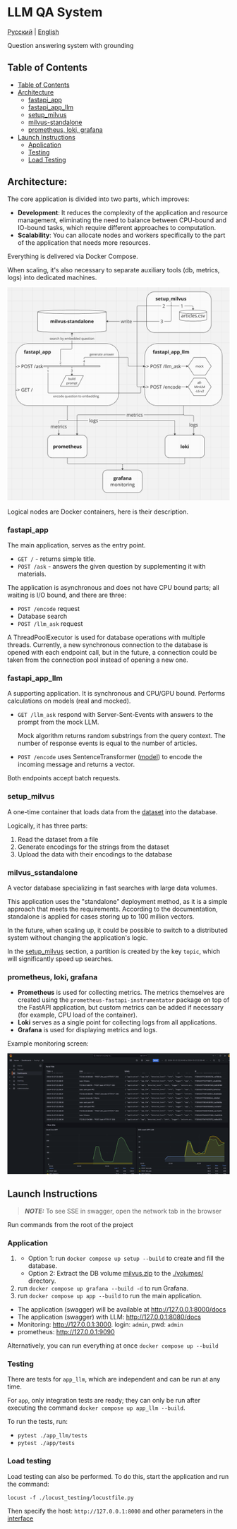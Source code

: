 # LLM QA System

[Русский](./README.ru.md) | [English](./README.md)

Question answering system with grounding

## Table of Contents

- [Table of Contents](#table-of-contents)
- [Architecture](#architecture)
    - [fastapi_app](#fastapi_app)
    - [fastapi_app_llm](#fastapi_app_llm)
    - [setup_milvus](#setup_milvus)
    - [milvus-standalone](#milvus-standalone)
    - [prometheus, loki, grafana](#prometheus-loki-grafana)
- [Launch Instructions](#launch-instructions)
    - [Application](#application)
    - [Testing](#testing)
    - [Load Testing](#load-testing)

## Architecture:

The core application is divided into two parts, which improves:

- **Development**: It reduces the complexity of the application and resource management, eliminating the need to balance
  between CPU-bound and IO-bound tasks, which require different approaches to computation.
- **Scalability**: You can allocate nodes and workers specifically to the part of the application that needs more
  resources.

Everything is delivered via Docker Compose.

When scaling, it's also necessary to separate auxiliary tools (db, metrics, logs) into dedicated machines.

![architecture](./imgs/miro.png)

Logical nodes are Docker containers, here is their description.

### fastapi_app

The main application, serves as the entry point.

- `GET /` - returns simple title.
- `POST /ask` - answers the given question by supplementing it with materials.

The application is asynchronous and does not have CPU bound parts; all waiting is I/O bound, and there are three:

- `POST /encode` request
- Database search
- `POST /llm_ask` request

A ThreadPoolExecutor is used for database operations with multiple threads.
Currently, a new synchronous connection to the database is opened with each endpoint call, but in the future, a
connection could be taken from the connection pool instead of opening a new one.

### fastapi_app_llm

A supporting application. It is synchronous and CPU/GPU bound.
Performs calculations on models (real and mocked).

- `GET /llm_ask` respond with Server-Sent-Events with answers to the prompt from the mock LLM.

  Mock algorithm returns random substrings from the query context. The number of response events is equal to the number
  of articles.
- `POST /encode` uses SentenceTransformer ([model](https://huggingface.co/sentence-transformers/all-MiniLM-L6-v2)) to
  encode the incoming message and returns a vector.

Both endpoints accept batch requests.

### setup_milvus

A one-time container that loads data from
the [dataset](https://www.kaggle.com/datasets/asad1m9a9h6mood/news-articles/data) into the database.

Logically, it has three parts:

1) Read the dataset from a file
2) Generate encodings for the strings from the dataset
3) Upload the data with their encodings to the database

### milvus_sstandalone

A vector database specializing in fast searches with large data volumes.

This application uses the "standalone" deployment method, as it is a simple approach that meets the requirements.
According to the documentation, standalone is applied for cases storing up to 100 million vectors.

In the future, when scaling up, it could be possible to switch to a distributed system without changing the
application's logic.

In the [setup_milvus](#setup_milvus) section, a partition is created by the key `topic`, which will significantly speed
up searches.

### prometheus, loki, grafana

- **Prometheus** is used for collecting metrics. The metrics themselves are created using
  the `prometheus-fastapi-instrumentator` package on top of the FastAPI application, but custom metrics can be added if
  necessary (for example, CPU load of the container).
- **Loki** serves as a single point for collecting logs from all applications.
- **Grafana** is used for displaying metrics and logs.

Example monitoring screen:

![grafana](imgs/screenshot_grafana.png)

## Launch Instructions

> **_NOTE:_**  To see SSE in swagger, open the network tab in the browser

Run commands from the root of the project

### Application

1.
    - Option 1: run `docker compose up setup --build` to create and fill the database.
    - Option 2: Extract the DB volume [milvus.zip](./volumes/milvus.zip) to the [./volumes/](./volumes) directory.
2. run `docker compose up grafana --build -d` to run Grafana.
3. run `docker compose up app --build` to run the main application.

- The application (swagger) will be available at http://127.0.0.1:8000/docs
- The application (swagger) with LLM: http://127.0.0.1:8080/docs
- Monitoring: http://127.0.0.1:3000. login: `admin`, pwd: `admin`
- prometheus: http://127.0.0.1:9090

Alternatively, you can run everything at once `docker compose up --build`

### Testing

There are tests for `app_llm`, which are independent and can be run at any time.

For `app`, only integration tests are ready; they can only be run after executing the command
`docker compose up app_llm --build`.

To run the tests, run:

* `pytest ./app_llm/tests`
* `pytest ./app/tests`

### Load testing

Load testing can also be performed. To do this, start the application and run the command:

```commandline
locust -f ./locust_testing/locustfile.py
```

Then specify the host: `http://127.0.0.1:8000` and other parameters in the [interface](http://localhost:8089)